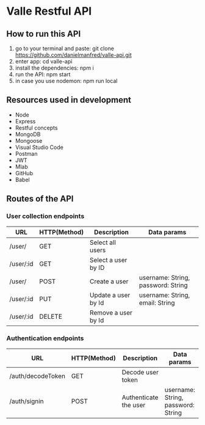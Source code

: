 # Valle Restful API

## How to run this API

1. go to your terminal and paste: git clone https://github.com/danielmanfred/valle-api.git
2. enter app: cd valle-api
3. install the dependencies: npm i
4. run the API: npm start
5. in case you use nodemon: npm run local

## Resources used in development

- Node
- Express
- Restful concepts
- MongoDB
- Mongoose
- Visual Studio Code
- Postman
- JWT
- Mlab
- GitHub
- Babel

## Routes of the API

### User collection endpoints

URL                  |     HTTP(Method)  |      Description      |           Data params              |
---------------------| ----------------- | --------------------- | ---------------------------------- |
/user/               |       GET         | Select all users      |                                    |
/user/:id            |       GET         | Select a user by ID   |                                    |
/user/               |       POST        | Create a user         | username: String, password: String |
/user/:id            |       PUT         | Update a user by Id   | username: String, email: String    |
/user/:id            |       DELETE      | Remove a user by Id   |                                    |

### Authentication endpoints

URL                   |     HTTP(Method)  |      Description      |    Data params                     |
----------------------| ----------------- | --------------------- | ---------------------------------- | 
/auth/decodeToken     |       GET         | Decode user token     |                                    |
/auth/signin          |       POST        | Authenticate the user | username: String, password: String |
